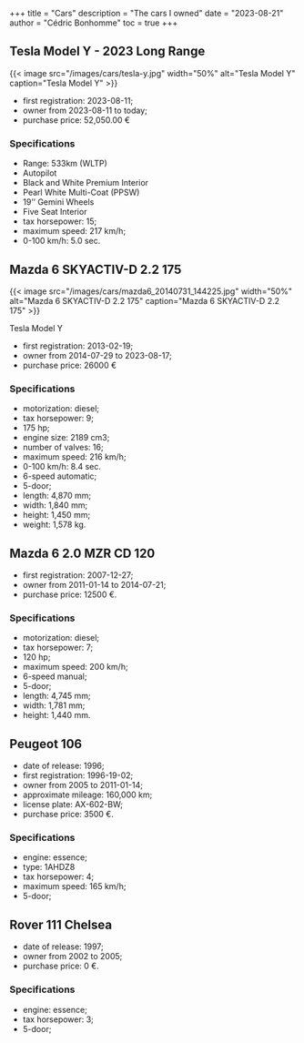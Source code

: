 +++
title = "Cars"
description = "The cars I owned"
date = "2023-08-21"
author = "Cédric Bonhomme"
toc = true
+++


## Tesla Model Y - 2023 Long Range


{{< image src="/images/cars/tesla-y.jpg"
    width="50%"
    alt="Tesla Model Y"
    caption="Tesla Model Y" >}}


- first registration: 2023-08-11;
- owner from 2023-08-11 to today;
- purchase price: 52,050.00 €

### Specifications

- Range: 533km (WLTP)
- Autopilot
- Black and White Premium Interior
- Pearl White Multi-Coat (PPSW)
- 19’’ Gemini Wheels
- Five Seat Interior
- tax horsepower: 15;
- maximum speed: 217 km/h;
- 0-100 km/h: 5.0 sec.


## Mazda 6 SKYACTIV-D 2.2 175

{{< image src="/images/cars/mazda6_20140731_144225.jpg"
    width="50%"
    alt="Mazda 6 SKYACTIV-D 2.2 175"
    caption="Mazda 6 SKYACTIV-D 2.2 175" >}}

Tesla Model Y

- first registration: 2013-02-19;
- owner from 2014-07-29 to 2023-08-17;
- purchase price: 26000 €


### Specifications

- motorization: diesel;
- tax horsepower: 9;
- 175 hp;
- engine size: 2189 cm3;
- number of valves: 16;
- maximum speed: 216 km/h;
- 0-100 km/h: 8.4 sec.
- 6-speed automatic;
- 5-door;
- length: 4,870 mm;
- width: 1,840 mm;
- height: 1,450 mm;
- weight: 1,578 kg.



## Mazda 6 2.0 MZR CD 120


- first registration: 2007-12-27;
- owner from 2011-01-14 to 2014-07-21;
- purchase price: 12500 €.


### Specifications

- motorization: diesel;
- tax horsepower: 7;
- 120 hp;
- maximum speed: 200 km/h;
- 6-speed manual;
- 5-door;
- length: 4,745 mm;
- width: 1,781 mm;
- height: 1,440 mm.



## Peugeot 106


- date of release: 1996;
- first registration: 1996-19-02;
- owner from 2005 to 2011-01-14;
- approximate mileage: 160,000 km;
- license plate: AX-602-BW;
- purchase price: 3500 €.


### Specifications

- engine: essence;
- type: 1AHDZ8
- tax horsepower: 4;
- maximum speed: 165 km/h;
- 5-door;



## Rover 111 Chelsea 

- date of release: 1997;
- owner from 2002 to 2005;
- purchase price: 0 €.

### Specifications

- engine: essence;
- tax horsepower: 3;
- 5-door;

